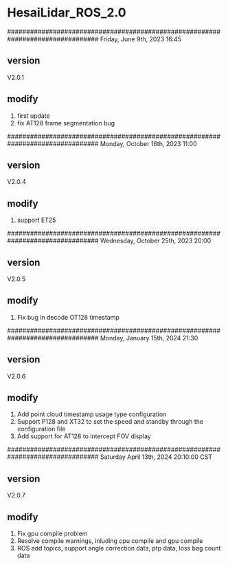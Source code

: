 # HesaiLidar_ROS_2.0

################################################################################
Friday, June 9th, 2023 16:45 
## version
V2.0.1

## modify
1. first update
2. fix AT128 frame segmentation bug

################################################################################
Monday, October 16th, 2023 11:00 
## version
V2.0.4

## modify
1. support ET25 

################################################################################
Wednesday, October 25th, 2023 20:00 
## version
V2.0.5

## modify
1. Fix bug in decode OT128 timestamp

################################################################################
Monday, January 15th, 2024 21:30
## version
V2.0.6

## modify
1. Add point cloud timestamp usage type configuration
2. Support P128 and XT32 to set the speed and standby through the configuration file
3. Add support for AT128 to intercept FOV display

################################################################################
Saturday April 13th, 2024 20:10:00 CST
## version
V2.0.7

## modify
1. Fix gpu compile problem
2. Resolve compile warnings, inluding cpu compile and gpu compile
3. ROS add topics, support angle correction data, ptp data, loss bag count data